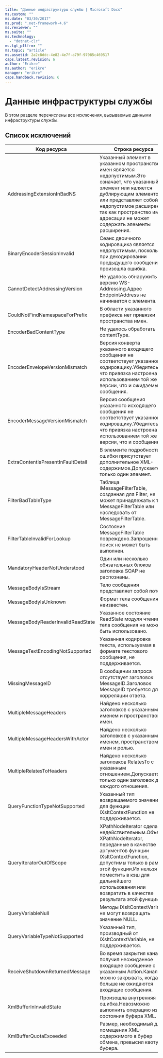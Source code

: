 ```yaml
---
title: "Данные инфраструктуры службы | Microsoft Docs"
ms.custom: ""
ms.date: "03/30/2017"
ms.prod: ".net-framework-4.6"
ms.reviewer: ""
ms.suite: ""
ms.technology: 
  - "dotnet-clr"
ms.tgt_pltfrm: ""
ms.topic: "article"
ms.assetid: 2a2c8ddc-4e82-4e7f-a79f-97085c469517
caps.latest.revision: 6
author: "Erikre"
ms.author: "erikre"
manager: "erikre"
caps.handback.revision: 6
---
```

# Данные инфраструктуры службы
В этом разделе перечислены все исключения, вызываемые данными инфраструктуры службы.  
  
## Список исключений  
  
|Код ресурса|Строка ресурса|  
|-----------------|--------------------|  
|AddressingExtensionInBadNS|Указанный элемент в указанном пространстве имен является недопустимым.Это означает, что указанный элемент или является дублирующим элементом, или представляет собой недопустимое расширение, так как пространство имен адресации не может содержать элементы расширения.|  
|BinaryEncoderSessionInvalid|Сеанс двоичного кодировщика является недопустимым, поскольку при декодировании предыдущего сообщения произошла ошибка.|  
|CannotDetectAddressingVersion|Не удалось обнаружить версию WS\-Addressing.Адрес EndpointAddress не начинается с элемента.|  
|CouldNotFindNamespaceForPrefix|В области указанного префикса нет привязки пространства имен.|  
|EncoderBadContentType|Не удалось обработать contentType.|  
|EncoderEnvelopeVersionMismatch|Версия конверта указанного входящего сообщения не соответствует указанному кодировщику.Убедитесь, что привязка настроена с использованием той же версии, что и ожидаемые сообщения.|  
|EncoderMessageVersionMismatch|Версия сообщения указанного исходящего сообщения не соответствует указанному кодировщику.Убедитесь, что привязка настроена с использованием той же версии, что и сообщение.|  
|ExtraContentIsPresentInFaultDetail|В элементе подробностей ошибки присутствует дополнительное XML\-содержимое.Допускается только один элемент.|  
|FilterBadTableType|Таблица IMessageFilterTable, созданная для Filter, не может принадлежать к типу MessageFilterTable или наследовать от MessageFilterTable.|  
|FilterTableInvalidForLookup|Состояние MessageFilterTable повреждено.Запрошенный поиск не может быть выполнен.|  
|MandatoryHeaderNotUnderstood|Один или несколько обязательных блоков заголовка SOAP не распознаны.|  
|MessageBodyIsStream|Тело сообщения представляет собой поток.|  
|MessageBodyIsUnknown|Формат тела сообщения неизвестен.|  
|MessageBodyReaderInvalidReadState|Указанное состояние ReadState модуля чтения тела сообщения не может быть использовано.|  
|MessageTextEncodingNotSupported|Указанная кодировка текста, используемая в формате текстового сообщения, не поддерживается.|  
|MissingMessageID|В сообщении запроса отсутствует заголовок MessageID.Заголовок MessageID требуется для корреляции ответа.|  
|MultipleMessageHeaders|Найдено несколько заголовков с указанными именем и пространством имен.|  
|MultipleMessageHeadersWithActor|Найдено несколько заголовков с указанными именем, пространством имен и ролью.|  
|MultipleRelatesToHeaders|Найдено несколько заголовков RelatesTo с указанным отношением.Допускается только один заголовок для каждого отношения.|  
|QueryFunctionTypeNotSupported|Указанный тип возвращаемого значения для функции IXsltContextFunction не поддерживается.|  
|QueryIteratorOutOfScope|XPathNodeIterator сделан недействительным.Объекты XPathNodeIterator, переданные в качестве аргументов функции IXsltContextFunction, допустимы только в рамках этой функции.Их нельзя поместить в кэш для дальнейшего использования или возвратить в качестве результата этой функции.|  
|QueryVariableNull|Методы IXsltContextVariable не могут возвращать значение NULL.|  
|QueryVariableTypeNotSupported|Указанный тип, производный от IXsltContextVariable, не поддерживается.|  
|ReceiveShutdownReturnedMessage|Во время закрытия канал получил неожиданное входящее сообщение с указанным Action.Канал можно закрывать, когда больше не ожидаются входящие сообщения.|  
|XmlBufferInInvalidState|Произошла внутренняя ошибка.Невозможно выполнить операцию из\-за состояния буфера XML.|  
|XmlBufferQuotaExceeded|Размер, необходимый для помещения XML\-содержимого в буфер обмена, превысил квоту буфера.|